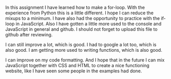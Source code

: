 In this assignment I have learned how to make a for-loop. With the experience
from Python this is a little different. I hope I can reduce the mixups to a 
minimum. I have also had the opportunity to practice with the if-loop in
JavaScript. Also I have gotten a little more used to the console and JavaScript
in general and github. I should not forget to upload this file to github after
reviewing. 

I can still improve a lot, which is good. I had to google a lot too, which is
also good. I am getting more used to writing functions, which is also good.

I can improve on my code formatting. And I hope that in the future I can mix
JavaScript together with CSS and HTML to create a nice functioning website,
like I have seen some people in the examples had done.
